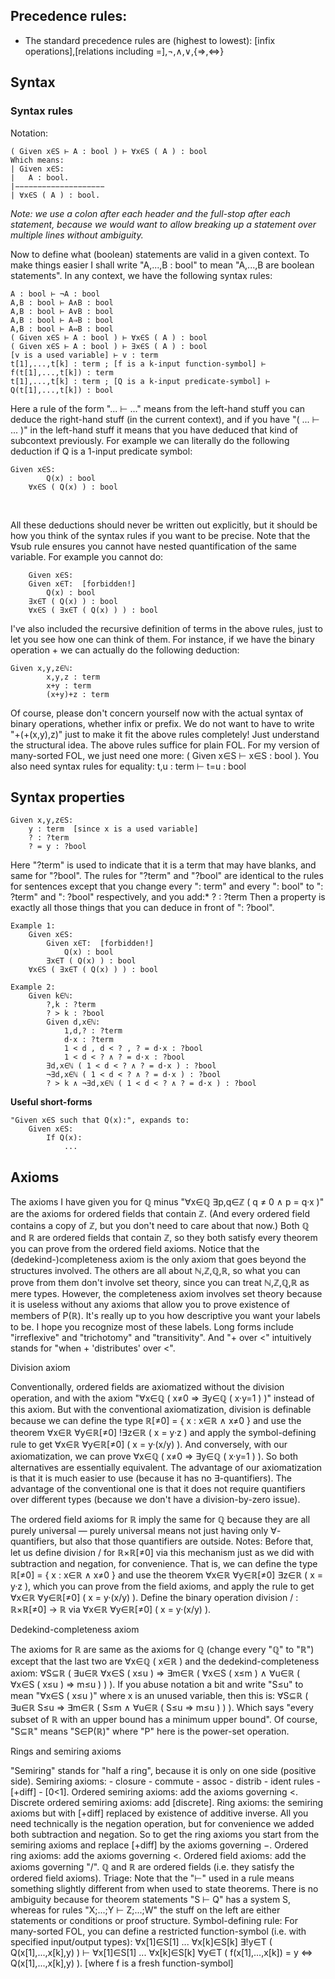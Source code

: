 ## Precedence rules:
- The standard precedence rules are (highest to lowest): [infix operations],[relations including =],¬,∧,∨,{⇒,⇔}

## Syntax
### Syntax rules

Notation:

```
( Given x∈S ⊢ A : bool ) ⊢ ∀x∈S ( A ) : bool
Which means:
| Given x∈S:
|   A : bool.
|−−−−−−−−−−−−−−−−−−−−
| ∀x∈S ( A ) : bool.
```



*Note: we use a colon after each header and the full-stop after each statement, because we would want to allow breaking up a statement over multiple lines without ambiguity.*

Now to define what (boolean) statements are valid in a given context.
To make things easier I shall write "A,...,B : bool" to mean "A,...,B are boolean statements".
In any context, we have the following syntax rules:

```
A : bool ⊢ ¬A : bool 
A,B : bool ⊢ A∧B : bool 
A,B : bool ⊢ A∨B : bool 
A,B : bool ⊢ A⇒B : bool 
A,B : bool ⊢ A⇔B : bool
( Given x∈S ⊢ A : bool ) ⊢ ∀x∈S ( A ) : bool 
( Given x∈S ⊢ A : bool ) ⊢ ∃x∈S ( A ) : bool
[v is a used variable] ⊢ v : term 
t[1],...,t[k] : term ; [f is a k-input function-symbol] ⊢ f(t[1],...,t[k]) : term 
t[1],...,t[k] : term ; [Q is a k-input predicate-symbol] ⊢ Q(t[1],...,t[k]) : bool
```

Here a rule of the form "... ⊢ ..." means from the left-hand stuff you can deduce the right-hand stuff (in the current context), and if you have "( ... ⊢ ... )" in the left-hand stuff it means that you have deduced that kind of subcontext previously. For example we can literally do the following deduction if Q is a 1-input predicate symbol:
	

```
Given x∈S:
		Q(x) : bool
	∀x∈S ( Q(x) ) : bool
```

​	

All these deductions should never be written out explicitly, but it should be how you think of the syntax rules if you want to be precise. Note that the ∀sub rule ensures you cannot have nested quantification of the same variable. For example you cannot do:

```
	Given x∈S:
	Given x∈T:  [forbidden!]
		Q(x) : bool
	∃x∈T ( Q(x) ) : bool
	∀x∈S ( ∃x∈T ( Q(x) ) ) : bool
```

I've also included the recursive definition of terms in the above rules, just to let you see how one can think of them. For instance, if we have the binary operation + we can actually do the following deduction:
	

```
Given x,y,z∈ℕ:
		x,y,z : term
		x+y : term
		(x+y)+z : term
```

Of course, please don't concern yourself now with the actual syntax of binary operations, whether infix or prefix. We do not want to have to write "+(+(x,y),z)" just to make it fit the above rules completely!
Just understand the structural idea.
The above rules suffice for plain FOL. For my version of many-sorted FOL, we just need one more:
( Given x∈S ⊢ x∈S : bool ).
You also need syntax rules for equality:
t,u : term ⊢ t=u : bool

## Syntax properties

```
Given x,y,z∈S:
	y : term  [since x is a used variable]
	? : ?term
	? = y : ?bool	
```

Here "?term" is used to indicate that it is a term that may have blanks, and same for "?bool". The rules for "?term" and "?bool" are identical to the rules for sentences except that you change every ": term" and every ": bool" to ": ?term" and ": ?bool" respectively, and you add:*
	? : ?term
Then a property is exactly all those things that you can deduce in front of ": ?bool".

```
Example 1:
	Given x∈S:
		Given x∈T:  [forbidden!]
			Q(x) : bool
		∃x∈T ( Q(x) ) : bool
	∀x∈S ( ∃x∈T ( Q(x) ) ) : bool
```

```
Example 2:
	Given k∈ℕ:
		?,k : ?term
		? > k : ?bool
		Given d,x∈ℕ:
			1,d,? : ?term
			d·x : ?term
			1 < d , d < ? , ? = d·x : ?bool
			1 < d < ? ∧ ? = d·x : ?bool
		∃d,x∈ℕ ( 1 < d < ? ∧ ? = d·x ) : ?bool
		¬∃d,x∈ℕ ( 1 < d < ? ∧ ? = d·x ) : ?bool
		? > k ∧ ¬∃d,x∈ℕ ( 1 < d < ? ∧ ? = d·x ) : ?bool
```

**Useful short-forms**
	

```
"Given x∈S such that Q(x):", expands to:
	Given x∈S:
		If Q(x):
			...
```

## Axioms

The axioms I have given you for ℚ minus "∀x∈ℚ ∃p,q∈ℤ ( q ≠ 0 ∧ p = q·x )" are the axioms for ordered fields that contain ℤ. (And every ordered field contains a copy of ℤ, but you don't need to care about that now.) Both ℚ and ℝ are ordered fields that contain ℤ, so they both satisfy every theorem you can prove from the ordered field axioms.
Notice that the (dedekind-)completeness axiom is the only axiom that goes beyond the structures involved. The others are all about ℕ,ℤ,ℚ,ℝ, so what you can prove from them don't involve set theory, since you can treat ℕ,ℤ,ℚ,ℝ as mere types. However, the completeness axiom involves set theory because it is useless without any axioms that allow you to prove existence of members of P(ℝ).
It's really up to you how descriptive you want your labels to be. I hope you recognize most of these labels. Long forms include "irreflexive" and "trichotomy" and "transitivity". And "+ over <" intuitively stands for "when + 'distributes' over <".
	

Division axiom

Conventionally, ordered fields are axiomatized without the division operation, and with the axiom "∀x∈ℚ ( x≠0 ⇒ ∃y∈ℚ ( x·y=1 ) )" instead of this axiom. But with the conventional axiomatization, division is definable because we can define the type ℝ[≠0] = { x : x∈ℝ ∧ x≠0 } and use the theorem ∀x∈ℝ ∀y∈ℝ[≠0] !∃z∈ℝ ( x = y·z ) and apply the symbol-defining rule to get ∀x∈ℝ ∀y∈ℝ[≠0] ( x = y·(x/y) ).
And conversely, with our axiomatization, we can prove ∀x∈ℚ ( x≠0 ⇒ ∃y∈ℚ ( x·y=1 ) ). So both alternatives are essentially equivalent. The advantage of our axiomatization is that it is much easier to use (because it has no ∃-quantifiers). The advantage of the conventional one is that it does not require quantifiers over different types (because we don't have a division-by-zero issue).

The ordered field axioms for ℝ imply the same for ℚ because they are all purely universal — purely universal means not just having only ∀-quantifiers, but also that those quantifiers are outside.
Notes:
		Before that, let us define division / for ℝ×ℝ[≠0] via this mechanism just as we did with subtraction and negation, for convenience. That is, we can define the type ℝ[≠0] = { x : x∈ℝ ∧ x≠0 } and use the theorem ∀x∈ℝ ∀y∈ℝ[≠0] ∃z∈ℝ ( x = y·z ), which you can prove from the field axioms, and apply the rule to get ∀x∈ℝ ∀y∈ℝ[≠0] ( x = y·(x/y) ).
		Define the binary operation division / :  ℝ×ℝ[≠0] → ℝ via ∀x∈ℝ ∀y∈ℝ[≠0] ( x = y·(x/y) ).

Dedekind-completeness axiom

The axioms for ℝ are same as the axioms for ℚ (change every "ℚ" to "ℝ") except that the last two are ∀x∈ℚ ( x∈ℝ ) and the dedekind-completeness axiom: 
∀S⊆ℝ ( ∃u∈ℝ ∀x∈S ( x≤u ) ⇒ ∃m∈ℝ ( ∀x∈S ( x≤m ) ∧ ∀u∈ℝ ( ∀x∈S ( x≤u ) ⇒ m≤u ) ) ). 
If you abuse notation a bit and write "S≤u" to mean "∀x∈S ( x≤u )" where x is an unused variable, then this is: 
∀S⊆ℝ ( ∃u∈ℝ S≤u ⇒ ∃m∈ℝ ( S≤m ∧ ∀u∈ℝ ( S≤u ⇒ m≤u ) ) ). 
Which says "every subset of ℝ with an upper bound has a minimum upper bound". 
Of course, "S⊆ℝ" means "S∈P(ℝ)" where "P" here is the power-set operation.

Rings and semiring axioms

"Semiring" stands for "half a ring", because it is only on one side (positive side).
Semiring axioms:
	- closure
	- commute
	- assoc
	- distrib
	- ident rules
	- [+diff]
	- [0<1]. 
		Ordered semiring axioms:
		add the axioms governing <. 
		Discrete ordered semiring axioms:
		add [discrete].
		Ring axioms:
		the semiring axioms but with [+diff] replaced by existence of additive inverse. All you need technically is the negation operation, but for convenience we added both subtraction and negation. So to get the ring axioms you start from the semiring axioms and replace [+diff] by the axioms governing −. 
		Ordered ring axioms:
		add the axioms governing <. 
		Ordered field axioms:
		add the axioms governing "/".
		ℚ and ℝ are ordered fields (i.e. they satisfy the ordered field axioms).
		Triage:
		Note that the "⊢" used in a rule means something slightly different from when used to state theorems.
		There is no ambiguity because for theorem statements "S ⊢ Q" has a system S, whereas for rules "X;...;Y ⊢ Z;...;W" the stuff on the left are either statements or conditions or proof structure.
		Symbol-defining rule:
		For many-sorted FOL, you can define a restricted function-symbol (i.e. with specified input/output types):
		∀x[1]∈S[1] ... ∀x[k]∈S[k] ∃!y∈T ( Q(x[1],...,x[k],y) ) ⊢ ∀x[1]∈S[1] ... ∀x[k]∈S[k] ∀y∈T ( f(x[1],...,x[k]) = y ⇔ Q(x[1],...,x[k],y) ). [where f is a fresh function-symbol]